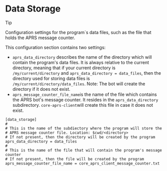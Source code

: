 # Data Storage

> [!TIP]
> Configuration settings for the program`s data files, such as the file that holds the APRS message counter.

This configuration section contains two settings:

- ```aprs_data_directory``` describes the name of the directory which will contain the program's data files. It is always relative to the current directory, meaning that if your current directory is ```/my/current/directory``` and ```aprs_data_directory = data_files```, then the directory used for storing data files is ```/my/current/directory/data_files```. Note: The bot will create the directory if it does not exist.
- ```aprs_message_counter_file_name```is the name of the file which contains the APRS bot's message counter. It resides in the ```aprs_data_directory``` subdirectory. ```core-aprs-client```will create this file in case it does not exist.

```
[data_storage]
#
# This is the name of the subdiectory where the program will store the
# APRS message counter file. Location: $cwd/<directory>
# If not present, then the directory will be created by the program
aprs_data_directory = data_files
#
# This is the name of the file that will contain the program's message counter
# If not present, then the file will be created by the program
aprs_message_counter_file_name = core_aprs_client_message_counter.txt
```
